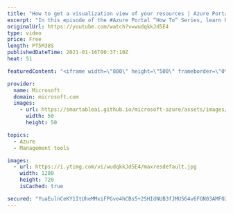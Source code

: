 ```yaml
---
title: "How to get a visualization view of your resources | Azure Portal Series"
excerpt: "In this episode of the #Azure Portal “How To” Series, learn how to easily view a summary of your resources using different visualizations such as how to view all your resources on a map.   Try out these features in the Azure portal: https://portal.azure.com  Keep connected on Twitter: https://twitter.com/AzurePortal"
originalUrl: https://youtube.com/watch?v=wudqkkJd5E4
type: video
price: Free
length: PT5M38S
publishedDateTime: 2021-01-16T00:37:10Z
heat: 51

featuredContent: "<iframe width=\"800\" height=\"500\" frameborder=\"0\" src=\"https://www.youtube.com/embed/wudqkkJd5E4\" allow=\"accelerometer; autoplay; encrypted-media; gyroscope; picture-in-picture\" allowfullscreen></iframe>"

provider:
  name: Microsoft
  domain: microsoft.com
  images:
    - url: https://smartableai.github.io/microsoft-azure/assets/images/organizations/microsoft.com-50x50.jpg
      width: 50
      height: 50

topics:
  - Azure
  - Management tools

images:
  - url: https://i.ytimg.com/vi/wudqkkJd5E4/maxresdefault.jpg
    width: 1280
    height: 720
    isCached: true

secured: "YuaEulnCeKY1ItUheMMxiFPGve4hCBs5+2SHIdNUB3fJMU564v6FGN03AMFO2R7bUXthw+1uHli6T/VAdDxgHfh6SpZeprJlTX+E810pf7i1P0maSVOGvom8qevKjJij9BtCPJfZtgUK10s0Rn79B5Q1y5EyWuwWhC/4jBW3hNC+HVPAQHjtvm8BpHGVaI5YTlBBum6RKI6Dk7rFw9/rtQQwTd1rshtcRPAsc+p6OqWrFJdTgpP1z8n9SvCXW7BERgSewl3C4f9SeL++1HMfaZxqUpNoNO9m3Ewo8Beu35Nt9YRJZTbMiw15t4tCkcoJkj1mvq58bpD8Re19XhVhdUf6r+5Lyct1vf/KmsJLI4WPXdztLe7GnyNdSU/AVi1VnHL/Ph3NZ3y0Pnd39/xN4jCgyWgo5E43B5DPOsP9jRk=;k5nWImAlz3u8HMl7ime07w=="
---
```


